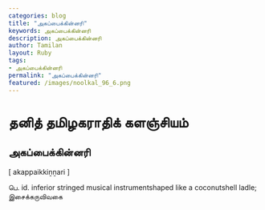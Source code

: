 ```yaml
---  
categories: blog  
title: "அகப்பைக்கின்னரி"
keywords: அகப்பைக்கின்னரி  
description: அகப்பைக்கின்னரி
author: Tamilan  
layout: Ruby  
tags:     
- அகப்பைக்கின்னரி
permalink: "அகப்பைக்கின்னரி"  
featured: /images/noolkal_96_6.png  
--- 
```

# தனித் தமிழகராதிக் களஞ்சியம்
## அகப்பைக்கின்னரி

[ akappaikkiṉṉari ]  
  
பெ. id. inferior stringed musical instrumentshaped like a coconutshell ladle; இசைக்கருவிவகை